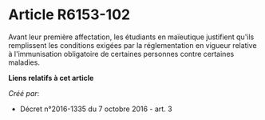 # Article R6153-102

Avant leur première affectation, les étudiants en maïeutique justifient qu'ils remplissent les conditions exigées par la
réglementation en vigueur relative à l'immunisation obligatoire de certaines personnes contre certaines maladies.

**Liens relatifs à cet article**

_Créé par_:

  - Décret n°2016-1335 du 7 octobre 2016 - art. 3
